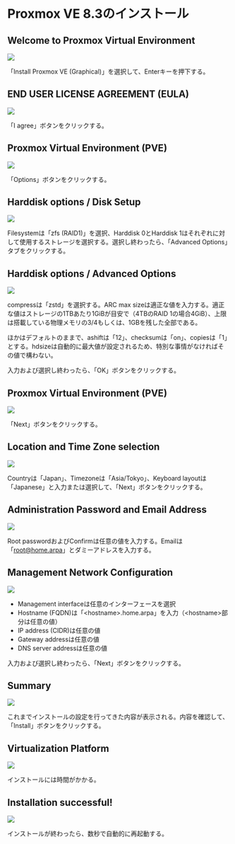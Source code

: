 # Proxmox VE 8.3のインストール
## Welcome to Proxmox Virtual Environment
![](01_welcome.png)

「Install Proxmox VE (Graphical)」を選択して、Enterキーを押下する。

## END USER LICENSE AGREEMENT (EULA)
![](02_eula.png)

「I agree」ボタンをクリックする。

## Proxmox Virtual Environment (PVE)
![](03_pve.png)

「Options」ボタンをクリックする。

## Harddisk options / Disk Setup
![](04_harddisk_1.png)

Filesystemは「zfs (RAID1)」を選択、Harddisk 0とHarddisk 1はそれぞれに対して使用するストレージを選択する。選択し終わったら、「Advanced Options」タブをクリックする。

## Harddisk options / Advanced Options
![](05_harddisk_2.png)

compressは「zstd」を選択する。ARC max sizeは適正な値を入力する。適正な値はストレージの1TBあたり1GiBが目安で（4TBのRAID 1の場合4GiB）、上限は搭載している物理メモリの3/4もしくは、1GBを残した全部である。

ほかはデフォルトのままで、ashiftは「12」、checksumは「on」、copiesは「1」とする。hdsizeは自動的に最大値が設定されるため、特別な事情がなければその値で構わない。

入力および選択し終わったら、「OK」ボタンをクリックする。

## Proxmox Virtual Environment (PVE)
![](06_pve.png)

「Next」ボタンをクリックする。

## Location and Time Zone selection
![](07_location.png)

Countryは「Japan」、Timezoneは「Asia/Tokyo」、Keyboard layoutは「Japanese」と入力または選択して、「Next」ボタンをクリックする。

## Administration Password and Email Address
![](08_administration.png)

Root passwordおよびConfirmは任意の値を入力する。Emailは「root@home.arpa」とダミーアドレスを入力する。

## Management Network Configuration
![](09_network.png)

- Management interfaceは任意のインターフェースを選択
- Hostname (FQDN)は「\<hostname\>.home.arpa」を入力（\<hostname\>部分は任意の値）
- IP address (CIDR)は任意の値
- Gateway addressは任意の値
- DNS server addressは任意の値

入力および選択し終わったら、「Next」ボタンをクリックする。

## Summary
![](10_summary.png)

これまでインストールの設定を行ってきた内容が表示される。内容を確認して、「Install」ボタンをクリックする。

## Virtualization Platform
![](11_install.png)

インストールには時間がかかる。

## Installation successful!
![](12_successful.png)

インストールが終わったら、数秒で自動的に再起動する。
